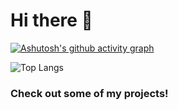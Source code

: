 # Hi there 👋 


[![Ashutosh's github activity graph](https://activity-graph.herokuapp.com/graph?username=dmarceli&bg_color=1b1b27&color=ffffff&line=6391da&point=795e9b&area=true&hide_border=true)](https://github.com/ashutosh00710/github-readme-activity-graph)


![Top Langs](https://github-readme-stats.vercel.app/api/top-langs/?username=Dmarceli&theme=tokyonight)



### Check out some of my projects!
